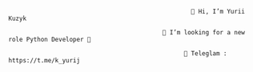                                                        👋 Hi, I’m Yurii Kuzyk

                                               👀 I’m looking for a new role Python Developer 🎯
 
                                                     📲 Teleglam : https://t.me/k_yurij
<!---
KuzykY/KuzykY is a ✨ special ✨ repository because its `README.md` (this file) appears on your GitHub profile.
You can click the Preview link to take a look at your changes.
--->
